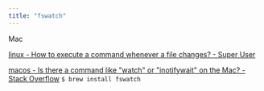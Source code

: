 ```yaml
---
title: "fswatch"
---
```


Mac

[linux - How to execute a command whenever a file changes? - Super User](https://superuser.com/questions/181517/how-to-execute-a-command-whenever-a-file-changes)

[macos - Is there a command like "watch" or "inotifywait" on the Mac? - Stack Overflow](https://stackoverflow.com/questions/1515730/is-there-a-command-like-watch-or-inotifywait-on-the-mac)
`$ brew install fswatch`


